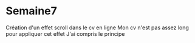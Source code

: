 # Semaine7
Création d'un effet scroll dans le cv en ligne
Mon cv n'est pas assez long pour appliquer cet effet
J'ai compris le principe

